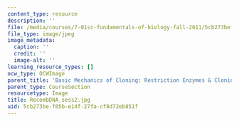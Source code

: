 ```yaml
---
content_type: resource
description: ''
file: /media/courses/7-01sc-fundamentals-of-biology-fall-2011/5cb273bef05be14f27facf8d72eb851f_RecombDNA_sess2.jpg
file_type: image/jpeg
image_metadata:
  caption: ''
  credit: ''
  image-alt: ''
learning_resource_types: []
ocw_type: OCWImage
parent_title: 'Basic Mechanics of Cloning: Restriction Enzymes & Cloning Vectors'
parent_type: CourseSection
resourcetype: Image
title: RecombDNA_sess2.jpg
uid: 5cb273be-f05b-e14f-27fa-cf8d72eb851f
---
```


